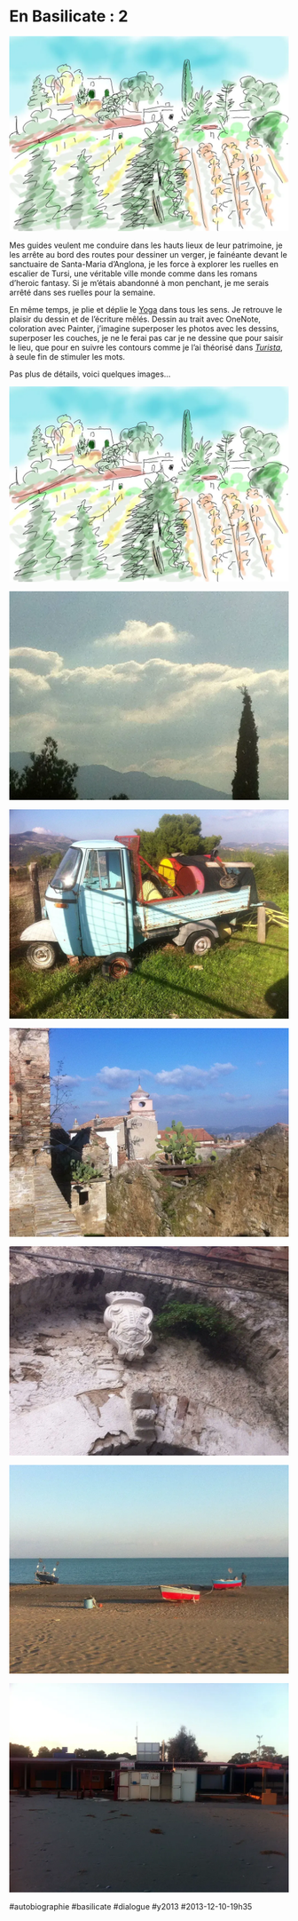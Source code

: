 # En Basilicate : 2

![](_i/jardin.webp)

Mes guides veulent me conduire dans les hauts lieux de leur patrimoine, je les arrête au bord des routes pour dessiner un verger, je fainéante devant le sanctuaire de Santa-Maria d’Anglona, je les force à explorer les ruelles en escalier de Tursi, une véritable ville monde comme dans les romans d’heroic fantasy. Si je m’étais abandonné à mon penchant, je me serais arrêté dans ses ruelles pour la semaine.

En même temps, je plie et déplie le [Yoga](#lenovo) dans tous les sens. Je retrouve le plaisir du dessin et de l’écriture mêlés. Dessin au trait avec OneNote, coloration avec Painter, j’imagine superposer les photos avec les dessins, superposer les couches, je ne le ferai pas car je ne dessine que pour saisir le lieu, que pour en suivre les contours comme je l’ai théorisé dans *[Turista](../../page/turista)*, à seule fin de stimuler les mots.

Pas plus de détails, voici quelques images…

![Jardin près du monastère ](_i/jardin.webp)

![Monte Cappola depuis Rabatana](_i/rabatana.webp)

![Piaggio à l’entrée de Rabatana](_i/piadgo.webp)

![Tursi, Santa Maria Maggiore](_i/tursi_church.webp)

![Tursi, le palais des pirates](_i/tursi_pirate.webp)

![Policoro, le lido](_i/policoro_lido.webp)

![Policoro, morte saison](_i/policoro_mortesaison.webp)



#autobiographie #basilicate #dialogue #y2013 #2013-12-10-19h35
